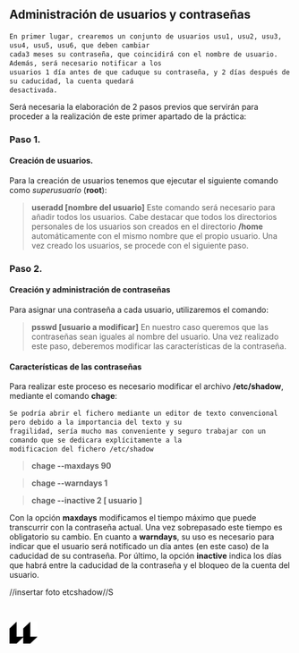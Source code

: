 ## Administración de usuarios y contraseñas

    En primer lugar, crearemos un conjunto de usuarios usu1, usu2, usu3, usu4, usu5, usu6, que deben cambiar 
    cada3 meses su contraseña, que coincidirá con el nombre de usuario. Además, será necesario notificar a los
    usuarios 1 día antes de que caduque su contraseña, y 2 días después de su caducidad, la cuenta quedará
    desactivada.

Será necesaria la elaboración de 2 pasos previos que servirán para proceder a la realización de este primer apartado de la práctica:

### Paso 1.
#### Creación de usuarios.
Para la creación de usuarios tenemos que ejecutar el siguiente comando como *superusuario* (**root**):
> **useradd [nombre del usuario]**
Este comando será necesario para añadir todos los usuarios. Cabe destacar que todos los directorios personales de los usuarios son creados en el directorio **/home** automáticamente con el mismo nombre que el propio usuario. Una vez creado los usuarios, se procede con el siguiente paso.

### Paso 2.
#### Creación y administración de contraseñas
Para asignar una contraseña a cada usuario, utilizaremos el comando:
> **psswd [usuario a modificar]** 
En nuestro caso queremos que las contraseñas sean iguales al nombre del usuario.
Una vez realizado este paso, deberemos modificar las características de la contraseña.

#### Características de las contraseñas
Para realizar este proceso es necesario modificar el archivo **/etc/shadow**, mediante el comando **chage**:

    Se podría abrir el fichero mediante un editor de texto convencional pero debido a la importancia del texto y su
    fragilidad, sería mucho mas conveniente y seguro trabajar con un comando que se dedicara explícitamente a la
    modificacion del fichero /etc/shadow

>**chage --maxdays 90**

>**chage --warndays 1**

>**chage --inactive 2 [ usuario ]**

Con la opción **maxdays** modificamos el tiempo máximo que puede transcurrir con la contraseña actual. Una vez sobrepasado este tiempo es obligatorio su cambio. En cuanto a **warndays**, su uso es necesario para indicar que el usuario será notificado un día antes (en este caso) de la caducidad de su contraseña. Por último, la opción **inactive** indica los días que habrá entre la caducidad de la contraseña y el bloqueo de la cuenta del usuario.

//insertar foto etcshadow//S






<br>

![logo](icono-ull-negro.png)